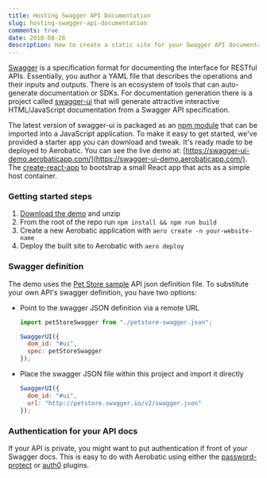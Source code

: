 ```yaml
---
title: Hosting Swagger API Documentation
slug: hosting-swagger-api-documentation
comments: true
date: 2018-08-28
description: How to create a static site for your Swagger API documentation and host it on Aerobatic
---
```


[Swagger](http://swagger.io/) is a specification format for documenting the interface for RESTful APIs. Essentially, you author a YAML file that describes the operations and their inputs and outputs. There is an ecosystem of tools that can auto-generate documentation or SDKs. For documentation generation there is a project called [swagger-ui](https://swagger.io/tools/swagger-ui/) that will generate attractive interactive HTML/JavaScript documentation from a Swagger API specification.

The latest version of swagger-ui is packaged as an [npm module](https://www.npmjs.com/package/swagger-ui) that can be imported into a JavaScript application. To make it easy to get started, we've provided a starter app you can download and tweak. It's ready made to be deployed to Aerobatic. You can see the live demo at: [https://swagger-ui-demo.aerobaticapp.com/](https://swagger-ui-demo.aerobaticapp.com/). The [create-react-app](https://github.com/facebook/create-react-app) to bootstrap a small React app that acts as a simple host container.

### Getting started steps

1. [Download the demo](https://github.com/aerobatic/swagger-ui-demo/archive/master.zip) and unzip
2. From the root of the repo run `npm install && npm run build`
3. Create a new Aerobatic application with `aero create -n your-website-name`
4. Deploy the built site to Aerobatic with `aero deploy`

### Swagger definition

The demo uses the [Pet Store sample](http://petstore.swagger.io/v2/swagger.json) API json definition file. To substitute your own API's swagger definition, you have two options:

- Point to the swagger JSON definition via a remote URL

  ```js
  import petStoreSwagger from "./petstore-swagger.json";

  SwaggerUI({
    dom_id: "#ui",
    spec: petStoreSwagger
  });
  ```

- Place the swagger JSON file within this project and import it directly

  ```js
  SwaggerUI({
    dom_id: "#ui",
    url: "http://petstore.swagger.io/v2/swagger.json"
  });
  ```

### Authentication for your API docs

If your API is private, you might want to put authentication if front of your Swagger docs. This is easy to do with Aerobatic using either the [password-protect](/docs/plugins/password-protect) or [auth0](/docs/plugins/auth0) plugins.
